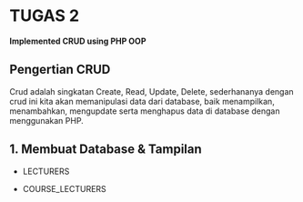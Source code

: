 **<h1> TUGAS 2 </h1>**

**Implemented CRUD using PHP OOP**

<h2> Pengertian CRUD </h2>

Crud adalah singkatan Create, Read, Update, Delete, sederhananya dengan crud ini kita akan memanipulasi data dari database, baik menampilkan, menambahkan, mengupdate serta menghapus data di database dengan menggunakan PHP.


<h2>1.  Membuat Database & Tampilan </h2>

- LECTURERS

- COURSE_LECTURERS

  
